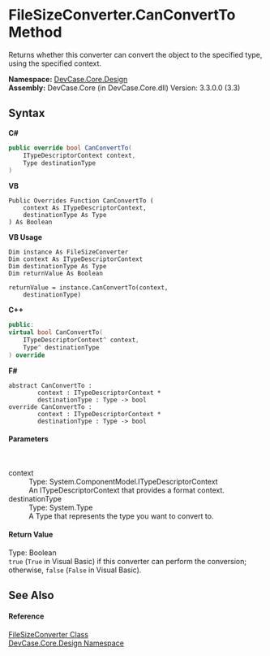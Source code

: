 # FileSizeConverter.CanConvertTo Method 
 

Returns whether this converter can convert the object to the specified type, using the specified context.

**Namespace:**&nbsp;<a href="N_DevCase_Core_Design">DevCase.Core.Design</a><br />**Assembly:**&nbsp;DevCase.Core (in DevCase.Core.dll) Version: 3.3.0.0 (3.3)

## Syntax

**C#**<br />
``` C#
public override bool CanConvertTo(
	ITypeDescriptorContext context,
	Type destinationType
)
```

**VB**<br />
``` VB
Public Overrides Function CanConvertTo ( 
	context As ITypeDescriptorContext,
	destinationType As Type
) As Boolean
```

**VB Usage**<br />
``` VB Usage
Dim instance As FileSizeConverter
Dim context As ITypeDescriptorContext
Dim destinationType As Type
Dim returnValue As Boolean

returnValue = instance.CanConvertTo(context, 
	destinationType)
```

**C++**<br />
``` C++
public:
virtual bool CanConvertTo(
	ITypeDescriptorContext^ context, 
	Type^ destinationType
) override
```

**F#**<br />
``` F#
abstract CanConvertTo : 
        context : ITypeDescriptorContext * 
        destinationType : Type -> bool 
override CanConvertTo : 
        context : ITypeDescriptorContext * 
        destinationType : Type -> bool 
```


#### Parameters
&nbsp;<dl><dt>context</dt><dd>Type: System.ComponentModel.ITypeDescriptorContext<br />An ITypeDescriptorContext that provides a format context.</dd><dt>destinationType</dt><dd>Type: System.Type<br />A Type that represents the type you want to convert to.</dd></dl>

#### Return Value
Type: Boolean<br />`true` (`True` in Visual Basic) if this converter can perform the conversion; otherwise, `false` (`False` in Visual Basic).

## See Also


#### Reference
<a href="T_DevCase_Core_Design_FileSizeConverter">FileSizeConverter Class</a><br /><a href="N_DevCase_Core_Design">DevCase.Core.Design Namespace</a><br />